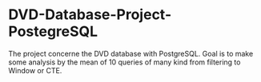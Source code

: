 # DVD-Database-Project-PostegreSQL
The project concerne the DVD database with PostgreSQL.
Goal is to make some analysis by the mean of 10
queries of many kind from filtering to Window or CTE.

